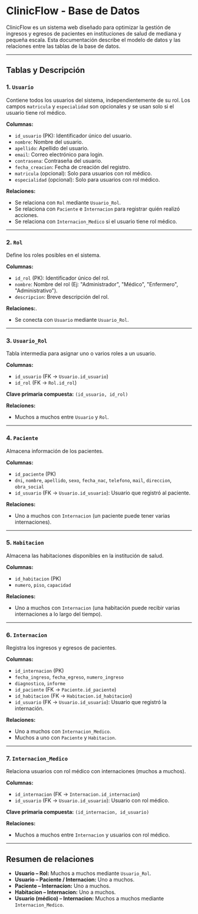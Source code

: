 # ClinicFlow - Base de Datos

ClinicFlow es un sistema web diseñado para optimizar la gestión de ingresos y egresos de pacientes en instituciones de salud de mediana y pequeña escala. Esta documentación describe el modelo de datos y las relaciones entre las tablas de la base de datos.

---

## **Tablas y Descripción**

### 1. `Usuario`

Contiene todos los usuarios del sistema, independientemente de su rol. Los campos `matricula` y `especialidad` son opcionales y se usan solo si el usuario tiene rol médico.

**Columnas:**

- `id_usuario` (PK): Identificador único del usuario.
- `nombre`: Nombre del usuario.
- `apellido`: Apellido del usuario.
- `email`: Correo electrónico para login.
- `contrasena`: Contraseña del usuario.
- `fecha_creacion`: Fecha de creación del registro.
- `matricula` (opcional): Solo para usuarios con rol médico.
- `especialidad` (opcional): Solo para usuarios con rol médico.

**Relaciones:**

- Se relaciona con `Rol` mediante `Usuario_Rol`.
- Se relaciona con `Paciente` e `Internacion` para registrar quién realizó acciones.
- Se relaciona con `Internacion_Medico` si el usuario tiene rol médico.

---

### 2. `Rol`

Define los roles posibles en el sistema.

**Columnas:**

- `id_rol` (PK): Identificador único del rol.
- `nombre`: Nombre del rol (Ej: "Administrador", "Médico", "Enfermero", "Administrativo").
- `descripcion`: Breve descripción del rol.

**Relaciones:**.

- Se conecta con `Usuario` mediante `Usuario_Rol`.

---

### 3. `Usuario_Rol`

Tabla intermedia para asignar uno o varios roles a un usuario.

**Columnas:**

- `id_usuario` (FK → `Usuario.id_usuario`)
- `id_rol` (FK → `Rol.id_rol`)

**Clave primaria compuesta:** `(id_usuario, id_rol)`

**Relaciones:**

- Muchos a muchos entre `Usuario` y `Rol`.

---

### 4. `Paciente`

Almacena información de los pacientes.

**Columnas:**

- `id_paciente` (PK)
- `dni`, `nombre`, `apellido`, `sexo`, `fecha_nac`, `telefono`, `mail`, `direccion`, `obra_social`
- `id_usuario` (FK → `Usuario.id_usuario`): Usuario que registró al paciente.

**Relaciones:**

- Uno a muchos con `Internacion` (un paciente puede tener varias internaciones).

---

### 5. `Habitacion`

Almacena las habitaciones disponibles en la institución de salud.

**Columnas:**

- `id_habitacion` (PK)
- `numero`, `piso`, `capacidad`

**Relaciones:**

- Uno a muchos con `Internacion` (una habitación puede recibir varias internaciones a lo largo del tiempo).

---

### 6. `Internacion`

Registra los ingresos y egresos de pacientes.

**Columnas:**

- `id_internacion` (PK)
- `fecha_ingreso`, `fecha_egreso`, `numero_ingreso`
- `diagnostico`, `informe`
- `id_paciente` (FK → `Paciente.id_paciente`)
- `id_habitacion` (FK → `Habitacion.id_habitacion`)
- `id_usuario` (FK → `Usuario.id_usuario`): Usuario que registró la internación.

**Relaciones:**

- Uno a muchos con `Internacion_Medico`.
- Muchos a uno con `Paciente` y `Habitacion`.

---

### 7. `Internacion_Medico`

Relaciona usuarios con rol médico con internaciones (muchos a muchos).

**Columnas:**

- `id_internacion` (FK → `Internacion.id_internacion`)
- `id_usuario` (FK → `Usuario.id_usuario`): Usuario con rol médico.

**Clave primaria compuesta:** `(id_internacion, id_usuario)`

**Relaciones:**

- Muchos a muchos entre `Internacion` y usuarios con rol médico.

---

## **Resumen de relaciones**

- **Usuario – Rol:** Muchos a muchos mediante `Usuario_Rol`.
- **Usuario – Paciente / Internacion:** Uno a muchos.
- **Paciente – Internacion:** Uno a muchos.
- **Habitacion – Internacion:** Uno a muchos.
- **Usuario (médico) – Internacion:** Muchos a muchos mediante `Internacion_Medico`.
